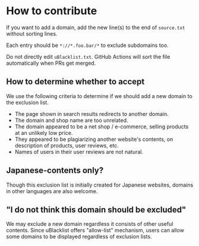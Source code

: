 # How to contribute

If you want to add a domain, add the new line(s) to the end of `source.txt` without sorting lines.

Each entry should be `*://*.foo.bar/*` to exclude subdomains too.

Do not directly edit `uBlacklist.txt`.
GitHub Actions will sort the file automatically when PRs get merged.

## How to determine whether to accept

We use the following criteria to determine if we should add a new domain to the exclusion list.

- The page shown in search results redirects to another domain.
- The domain and shop name are too unrelated.
- The domain appeared to be a net shop / e-commerce, selling products at an unlikely low price.
- They appeared to be plagiarizing another website's contents, on description of products, user reviews, etc.
- Names of users in their user reviews are not natural.


## Japanese-contents only?

Though this exclusion list is initially created for Japanese websites,
domains in other languages are also welcome.

## "I do not think this domain should be excluded"

We may exclude a new domain regardless it consists of other useful contents.
Since uBlacklist offers "allow-list" mechanism, users can allow some domains to be displayed regardless of exclusion lists.
